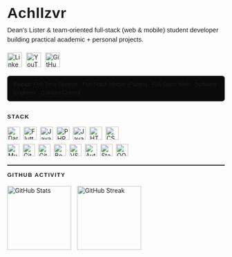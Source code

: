 <!-- Enhanced Monochrome Profile Header -->

<h1 style="
  font-family:Helvetica,Arimo,'Segoe UI',Arial,sans-serif;
  font-weight:640;
  font-size:34px;
  line-height:1.08;
  letter-spacing:.6px;
  margin:0 0 10px 0;
">
  Achllzvr
</h1>

<!-- Lead / Short Description -->
<p style="
  font-family:Helvetica,Arimo,'Segoe UI',Arial,sans-serif;
  font-size:15px;
  line-height:1.5;
  max-width:720px;
  margin:0 0 18px 0;
  font-weight:380;
">
  <!-- SHORT-DESCRIPTION:START -->
  Dean’s Lister & team‑oriented full‑stack (web & mobile) student developer building practical academic + personal projects.
  <!-- SHORT-DESCRIPTION:END -->
</p>

<!-- Social / Meta -->
<div style="
  display:flex;
  flex-wrap:wrap;
  gap:10px;
  margin:0 0 20px 0;
">
  <a href="https://www.linkedin.com/in/avrabina/" style="text-decoration:none;">
    <img alt="LinkedIn profile" height="34"
         src="https://img.shields.io/badge/LINKEDIN-000000?style=for-the-badge&logo=linkedin&labelColor=000000">
  </a>
  <a href="https://www.youtube.com/@chi.11101" style="text-decoration:none;">
    <img alt="YouTube channel" height="34"
         src="https://img.shields.io/badge/YOUTUBE-000000?style=for-the-badge&logo=youtube&labelColor=000000">
  </a>
  <img alt="GitHub followers" height="34"
       src="https://img.shields.io/badge/FOLLOWERS-000000?style=for-the-badge&logo=github&logoColor=FFFFFF&labelColor=000000">
</div>

<!-- Bio Inline Line -->
<p style="
  font-family:Helvetica,Arimo,'Segoe UI',Arial,sans-serif;
  font-size:13px;
  line-height:1.45;
  margin:0 0 24px 0;
  max-width:780px;
  background:#0a0a0a;
  padding:10px 14px;
  border:1px solid #181818;
  border-radius:6px;
">
  <!-- BIO:START -->
  <strong style="font-weight:600;">Focus:</strong> Full‑Time Student · Full‑Stack Mobile (Flutter) · Full‑Stack Web · Software Engineer · Content Creator
  <!-- BIO:END -->
</p>

<!-- Section Heading: STACK -->
<h2 style="
  font-family:Helvetica,Arimo,'Segoe UI',Arial,sans-serif;
  font-size:13px;
  font-weight:600;
  letter-spacing:1.5px;
  margin:0 0 10px 0;
  display:inline-block;
  padding:4px 8px 6px 0;
  position:relative;
  text-transform:uppercase;
">
  STACK
  <span style="
    position:absolute;
    left:0;
    bottom:0;
    width:100%;
    height:2px;
    background:linear-gradient(to right,#ffffff,#ffffff 65%,rgba(255,255,255,0.25));
  "></span>
</h2>

<!-- Primary Language / Framework Badges -->
<div style="display:flex;flex-wrap:wrap;gap:8px;margin:0 0 10px 0;">
  <img alt="Dart" height="30" src="https://img.shields.io/badge/DART-000000?style=for-the-badge&logo=dart&labelColor=000000">
  <img alt="Flutter" height="30" src="https://img.shields.io/badge/FLUTTER-000000?style=for-the-badge&logo=flutter&labelColor=000000">
  <img alt="Java" height="30" src="https://img.shields.io/badge/JAVA-000000?style=for-the-badge&logo=openjdk&labelColor=000000">
  <img alt="PHP" height="30" src="https://img.shields.io/badge/PHP-000000?style=for-the-badge&logo=php&labelColor=000000">
  <img alt="JavaScript" height="30" src="https://img.shields.io/badge/JAVASCRIPT-000000?style=for-the-badge&logo=javascript&labelColor=000000">
  <img alt="HTML5" height="30" src="https://img.shields.io/badge/HTML-000000?style=for-the-badge&logo=html5&labelColor=000000">
  <img alt="CSS3" height="30" src="https://img.shields.io/badge/CSS-000000?style=for-the-badge&logo=css3&labelColor=000000">
</div>

<!-- Supporting / Tooling -->
<div style="display:flex;flex-wrap:wrap;gap:8px;margin:0 0 6px 0;">
  <img alt="MySQL" height="28" src="https://img.shields.io/badge/MYSQL-000000?style=for-the-badge&logo=mysql&logoColor=FFFFFF&labelColor=000000">
  <img alt="Git" height="28" src="https://img.shields.io/badge/GIT-000000?style=for-the-badge&logo=git&logoColor=FFFFFF&labelColor=000000">
  <img alt="GitHub" height="28" src="https://img.shields.io/badge/GITHUB-000000?style=for-the-badge&logo=github&logoColor=FFFFFF&labelColor=000000">
  <img alt="Bootstrap" height="28" src="https://img.shields.io/badge/BOOTSTRAP-000000?style=for-the-badge&logo=bootstrap&logoColor=FFFFFF&labelColor=000000">
  <img alt="VS Code" height="28" src="https://img.shields.io/badge/VS_CODE-000000?style=for-the-badge&logo=visualstudiocode&logoColor=FFFFFF&labelColor=000000">
  <img alt="Auth" height="28" src="https://img.shields.io/badge/AUTH-000000?style=for-the-badge&logo=lock&logoColor=FFFFFF&labelColor=000000">
  <img alt="State Management" height="28" src="https://img.shields.io/badge/STATE_MGMT-000000?style=for-the-badge&logo=code&logoColor=FFFFFF&labelColor=000000">
  <img alt="OOP" height="28" src="https://img.shields.io/badge/OOP-000000?style=for-the-badge&logo=dependabot&logoColor=FFFFFF&labelColor=000000">
</div>

<!-- Optional subtle divider -->
<hr style="border:0;border-top:1px solid #202020;margin:20px 0 10px 0;" />

<!-- Section Heading: GITHUB ACTIVITY -->
<h2 style="
  font-family:Helvetica,Arimo,'Segoe UI',Arial,sans-serif;
  font-size:13px;
  font-weight:600;
  letter-spacing:1.5px;
  margin:0 0 12px 0;
  display:inline-block;
  padding:4px 8px 6px 0;
  position:relative;
  text-transform:uppercase;
">
  GITHUB ACTIVITY
  <span style="
    position:absolute;
    left:0;
    bottom:0;
    width:100%;
    height:2px;
    background:linear-gradient(to right,#ffffff,#ffffff 65%,rgba(255,255,255,0.25));
  "></span>
</h2>

<div style="display:flex;flex-wrap:wrap;gap:14px;margin:0 0 4px 0;">
  <img alt="GitHub Stats" height="148"
       src="https://github-readme-stats.vercel.app/api?username=achllzvr&show_icons=true&hide_rank=false&hide_title=false&border_color=FFFFFF&title_color=FFFFFF&text_color=FFFFFF&icon_color=FFFFFF&bg_color=00000000&line_height=22" />
  <img alt="GitHub Streak" height="148"
       src="https://streak-stats.demolab.com?user=achllzvr&hide_border=false&border=FFFFFF&background=00000000&ring=FFFFFF&fire=FFFFFF&currStreakLabel=FFFFFF&sideNums=FFFFFF&sideLabels=FFFFFF&currStreakNum=FFFFFF&dates=FFFFFF" />
</div>
